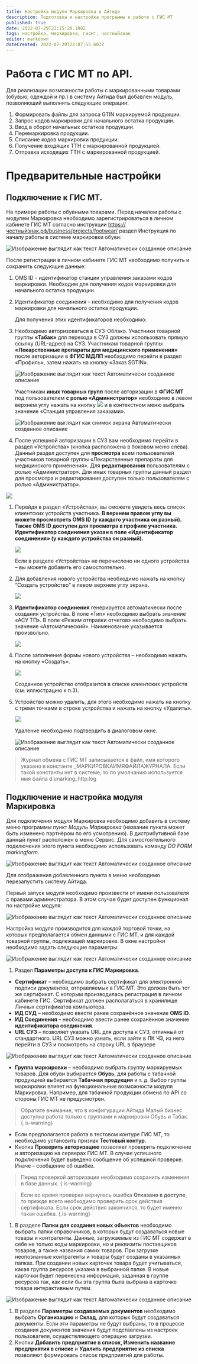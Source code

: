 ```yaml
---
title: Настройка модуля Маркировка в Айтиде
description: Подготовка и настройка программы к работе с ГИС МТ
published: true
date: 2022-07-29T22:15:20.188Z
tags: настройка, маркировка, гисмт, честныйзнак
editor: markdown
dateCreated: 2022-07-29T22:07:55.603Z
---
```


# Работа с ГИС МТ по API.

Для реализации возможности работы с маркированными товарами (обувью, одеждой и пр.) в систему Айтида был добавлен модуль, позволяющий выполнять следующие операции:

1.  Формировать файлы для запроса GTIN маркируемой продукции.
2.  Запрос кодов маркировки для начального остатка продукции.
3.  Ввод в оборот начальных остатков продукции.
4.  Перемаркировка продукции.
5.  Списание кодов маркировки продукции.
6.  Получение входящих ТТН с маркированной продукцией.
7.  Отправка исходящих ТТН с маркированной продукцией.

# Предварительные настройки

## Подключение к ГИС МТ.

На примере работы с обувными товарами. Перед началом работы с модулем Маркировка необходимо зарегистрироваться в личном кабинете ГИС МТ согласно инструкции <https://честныйзнак.рф/business/projects/footwear/> раздел Инструкция по началу работы в системе маркировки обуви:

![Изображение выглядит как текст Автоматически созданное описание](/images/marking/settings/e2e10a0821ac015d1af5952a83dcb3d9.png)

После регистрации в личном кабинете ГИС МТ необходимо получить и сохранить следующие данные:

1.  OMS ID - идентификатор станции управления заказами кодов маркировки. Необходим для получения кодов маркировки для начального остатка продукции.
2.  Идентификатор соединения – необходимо для получения кодов маркировки для начального остатка продукции.

    Для получения этих идентификаторов необходимо:

3.  Необходимо авторизоваться в СУЗ-Облако. Участники товарной группы **«Табак»** для перехода в СУЗ должны использовать прямую ссылку (URL-адрес) на СУЗ. Участникам товарной группы **«Лекарственные препараты для медицинского применения»** после авторизации в **ФГИС МДЛП** необходимо перейти в раздел «Профиль», затем нажать на кнопку «Заказ SGTIN».

    ![Изображение выглядит как текст Автоматически созданное описание](/images/marking/settings/b8bab49f8f813c048b87a0ca3855d82d.png)

    Участникам **иных товарных групп** после авторизации в **ФГИС МТ** под пользователем **с ролью «Администратор»** необходимо в левом верхнем углу нажать на кнопку ![](/images/marking/settings/f91c75fefed6a10a59b61980adc8bd9e.jpeg) и в контекстном меню выбрать значение «Станция управления заказами».

    ![Изображение выглядит как снимок экрана Автоматически созданное описание](/images/marking/settings/3fb333efeeb1b73015a6c465fd432b24.jpeg)

4.  После успешной авторизации в СУЗ вам необходимо перейти в раздел «Устройства» (кнопка расположена в боковом меню слева). Данный раздел доступен для **просмотра** всем пользователей участников товарной группы «Лекарственные препараты для медицинского применения». Для **редактирования** пользователям с ролью «Администратор». Для иных товарных группы данный раздел для просмотра и редактирования доступен только пользователям с ролью «Администратор».

**![](/images/marking/settings/facdaf089857bca6a05a9d3785da4e26.png)**

1.  Перейдя в раздел «Устройства», вы сможете увидеть весь список клиентских устройств участника. **В верхнем правом углу вы можете просмотреть OMS ID (у каждого участника он разный). Также OMS ID доступен для просмотра в профиле участника. Идентификатор соединения указан в поле «Идентификатор соединения» (у каждого устройства он разный).**

    ![](/images/marking/settings/06452d03a8bdd112979c73c0341e1418.png)

    Если в разделе «Устройства» не перечислено ни одного устройства – вы можете добавить его самостоятельно.

2.  Для добавления нового устройства необходимо нажать на кнопку “Создать устройство” в левом верхнем углу экрана.

    ![](/images/marking/settings/59a5707a868231ceabb8944f7feccb83.png)

3.  **Идентификатор соединения** генерируется автоматически после создания устройства. В поле «Тип» необходимо выбрать значение «АСУ ТП». В поле «Режим отправки отчетов» необходимо выбрать значение «Автоматический». Наименование указывается произвольно.

    ![](/images/marking/settings/e03f1b60a8c5e2d469f37e9346f96235.png)

4.  После заполнения формы нового устройства – необходимо нажать на кнопку «Создать».

    ![](/images/marking/settings/1b5faa6935898f8132aa267089830732.png)

    Созданное устройство отобразится в списке клиентских устройств (см. иллюстрацию к п.3).

5.  Устройство можно удалить, для этого необходимо нажать на кнопку с тремя точками в строке устройства и нажать на кнопку «Удалить».

    ![](/images/marking/settings/880cccf2e97479e7e0505376a6e8878c.png)

    Удаление необходимо подтвердить в диалоговом окне.

    ![Изображение выглядит как текст Автоматически созданное описание](/images/marking/settings/7626938f0309a2c035685f71e7fdd9f9.png)

>   Журнал обмена с ГИС МТ записывается в файл, имя которого указано в константе \_МАРКИРОВКАИМЯФАЙЛАЖУРНАЛА. Если такой константы нет в системе, то по умолчанию используется имя файла d:\\marking_http.log

## Подключение и настройка модуля Маркировка

Для подключения модуля Маркировка необходимо добавить в систему меню программы пункт *Модуль Маркировка* (название пункта может быть изменено партнёром по его усмотрению). В дистрибутивной базе данный пункт расположен в меню Сервис. Для самостоятельного подключения этого пункта необходимо использовать команду *DO FORM markingform*.

![Изображение выглядит как текст Автоматически созданное описание](/images/marking/settings/4c13676dcee7296633a56561f2643aa2.png)

Для отображения добавленного пункта в меню необходимо перезапустить систему Айтида.

Первый запуск модуля необходимо произвести от имени пользователя с правами администратора. В этом случае будет доступен функционал по настройке модуля:

![Изображение выглядит как текст Автоматически созданное описание](/images/marking/settings/33a0be4a7d634d25d45c6181fcb79310.png)

Настройка модуля производится для каждой торговой точки, на которых предполагается обмен данными с ГИС МТ, и для каждой товарной группы, подлежащей маркировке. В окне настройки необходимо задать следующие параметры:

![Изображение выглядит как текст Автоматически созданное описание](/images/marking/settings/cd20f6ba4664b56a4088b18ca4612ea2.png)

1.  Раздел **Параметры доступа к ГИС Маркировка**.
-   **Сертификат** – необходимо выбрать сертификат для электронной подписи документов, отправляемых в ГИС МТ. Это должен быть тот же сертификат. С которым производилась регистрация в личном кабинете ГИС. Сертификат должен располагаться в хранилище Личных сертификатов компьютера.
-   **ИД СУД** – необходимо ввести ранее сохранённое значение **OMS ID**.
-   **ИД Соединения** – необходимо ввести ранее сохранённое значение **идентификатора соединения**.
-   **URL СУЗ** – позволяет указать URL для доступа к СУЗ, отличный от стандартного. URL СУЗ можно узнать, если зайти в ЛК ЧЗ, из него перейти в СУЗ и посмотреть на строку URL в браузере

![Изображение выглядит как текст Автоматически созданное описание](/images/marking/settings/1325dc4ab828686591cbf510ec5f5a38.png)

-   **Группа маркировки** – необходимо выбрать группу маркируемых товаров. Для обуви выбирается **Обувь**, для работы с табачной продукцией выбирается **Табачная** **продукция** и т. д. Выбор группы маркировки влияет на функциональные возможности модуля Маркировка. Например, для табачной продукции обмена по API со стороны ГИС МТ не предусмотрен.

> Обратите внимание, что в конфигурации Айтида Малый бизнес доступна работа только с группами и маркировки Обувь и Табак.
{.is-warning}

-   Если предполагается работа в тестовом контуре ГИС МТ, то необходимо установить признак **Тестовый контур**.
-   Кнопка **Проверить авторизацию** позволяет проверить подключение и авторизацию на серверах ГИС МТ. В случае успешного подключения будет выведено сообщение об успешной проверке. Иначе – сообщение об ошибке.

>   Перед проверкой авторизации необходимо сохранить изменения в базе данных.
{.is-warning}


>   Если во время проверки вернулась ошибка **Отказано в доступе**, то прежде всего необходимо проверить срок действия сертификата. Если срок действия закончился, то будет именно такая ошибка.
{.is-warning}


1.  В разделе **Папки** **для создания новых объектов** необходимо выбрать папки справочников, в которых будут создаваться новые товары и контрагенты. Данные, загружаемые из ГИС МТ содержат в себе не только коды маркировки, но и реквизиты поставщиков товаров, а также названия самих товаров. При загрузке неопознанные контрагенты и товары будут созданы в указанных папках. При создании новых карточек товара будет учитываться, какая группа ресурсов указана в выбранной папке. В новые карточки будет перенесена информация, заданная в группе ресурсов так, как если бы эта группа была выбрана в карточке товара интерактивным путем.

![Изображение выглядит как текст Автоматически созданное описание](/images/marking/settings/a0904e616fca46ceb1881b1a85942cbb.png)

1.  В разделе **Параметры создаваемых документов** необходимо выбрать **Организацию** и **Склад**, для которых будут создаваться документы. Если эти параметры не будут выбраны, то в процессе создания документов значения будут подставлены из настроек пользователя, осуществляющего операцию загрузки.
2.  Кнопки **Добавить предприятие в список, Изменить название предприятия в списке** и **Удалить предприятие из списка** позволяют формировать список предприятий для работы.

